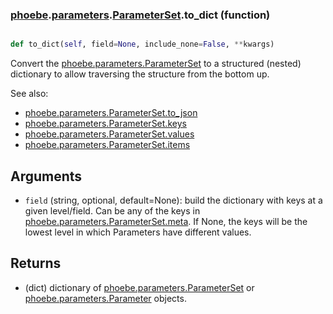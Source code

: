 ### [phoebe](phoebe.md).[parameters](phoebe.parameters.md).[ParameterSet](phoebe.parameters.ParameterSet.md).to_dict (function)


```py

def to_dict(self, field=None, include_none=False, **kwargs)

```



Convert the [phoebe.parameters.ParameterSet](phoebe.parameters.ParameterSet.md) to a structured (nested)
dictionary to allow traversing the structure from the bottom up.

See also:
* [phoebe.parameters.ParameterSet.to_json](phoebe.parameters.ParameterSet.to_json.md)
* [phoebe.parameters.ParameterSet.keys](phoebe.parameters.ParameterSet.keys.md)
* [phoebe.parameters.ParameterSet.values](phoebe.parameters.ParameterSet.values.md)
* [phoebe.parameters.ParameterSet.items](phoebe.parameters.ParameterSet.items.md)

Arguments
----------
* `field` (string, optional, default=None): build the dictionary with
    keys at a given level/field.  Can be any of the keys in
    [phoebe.parameters.ParameterSet.meta](phoebe.parameters.ParameterSet.meta.md).  If None, the keys will be
    the lowest level in which Parameters have different values.

Returns
---------
* (dict) dictionary of [phoebe.parameters.ParameterSet](phoebe.parameters.ParameterSet.md) or
    [phoebe.parameters.Parameter](phoebe.parameters.Parameter.md) objects.

